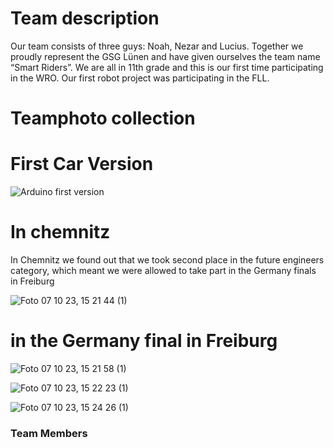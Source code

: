 # Team description

Our team consists of three guys: Noah, Nezar and Lucius.
Together we proudly represent the GSG Lünen and have given ourselves the team name “Smart Riders”. 
We are all in 11th grade and this is our first time participating in the WRO. Our first robot project was participating in the FLL.

# Teamphoto collection

# First Car Version

![Arduino first version](https://github.com/Nezar187/GSG_SmartiecarV2/assets/131178788/6dd0a7be-6d12-4a21-8942-087e7516830d)


# In chemnitz 
In Chemnitz we found out that we took second place in the future engineers category,
which meant we were allowed to take part in the Germany finals in Freiburg


![Foto 07 10 23, 15 21 44 (1)](https://github.com/Nezar187/GSG_SmartiecarV2/assets/131591590/3855b1e6-948d-455e-8aa3-0863e56568fc)


# in the Germany final in Freiburg 

![Foto 07 10 23, 15 21 58 (1)](https://github.com/Nezar187/GSG_SmartiecarV2/assets/131591590/fae3b959-deba-4750-9a18-3ec62ad98029)





![Foto 07 10 23, 15 22 23 (1)](https://github.com/Nezar187/GSG_SmartiecarV2/assets/131591590/14b6adcb-3616-49a8-8370-191d0f013766)





![Foto 07 10 23, 15 24 26 (1)](https://github.com/Nezar187/GSG_SmartiecarV2/assets/131591590/f9061950-64be-4c8e-bae2-6e4a36180812)



### Team Members 
